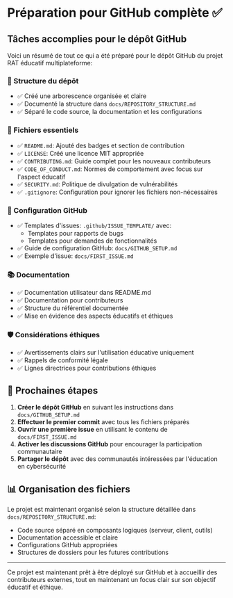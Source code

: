 # Préparation pour GitHub complète ✅

## Tâches accomplies pour le dépôt GitHub

Voici un résumé de tout ce qui a été préparé pour le dépôt GitHub du projet RAT éducatif multiplateforme:

### 📁 Structure du dépôt

- ✅ Créé une arborescence organisée et claire
- ✅ Documenté la structure dans `docs/REPOSITORY_STRUCTURE.md`
- ✅ Séparé le code source, la documentation et les configurations

### 📄 Fichiers essentiels

- ✅ `README.md`: Ajouté des badges et section de contribution
- ✅ `LICENSE`: Créé une licence MIT appropriée
- ✅ `CONTRIBUTING.md`: Guide complet pour les nouveaux contributeurs
- ✅ `CODE_OF_CONDUCT.md`: Normes de comportement avec focus sur l'aspect éducatif
- ✅ `SECURITY.md`: Politique de divulgation de vulnérabilités
- ✅ `.gitignore`: Configuration pour ignorer les fichiers non-nécessaires

### 🔧 Configuration GitHub

- ✅ Templates d'issues: `.github/ISSUE_TEMPLATE/` avec:
  - Templates pour rapports de bugs
  - Templates pour demandes de fonctionnalités
- ✅ Guide de configuration GitHub: `docs/GITHUB_SETUP.md`
- ✅ Exemple d'issue: `docs/FIRST_ISSUE.md`

### 📚 Documentation

- ✅ Documentation utilisateur dans README.md
- ✅ Documentation pour contributeurs
- ✅ Structure du référentiel documentée
- ✅ Mise en évidence des aspects éducatifs et éthiques

### 🛡️ Considérations éthiques

- ✅ Avertissements clairs sur l'utilisation éducative uniquement
- ✅ Rappels de conformité légale
- ✅ Lignes directrices pour contributions éthiques

## 🚀 Prochaines étapes

1. **Créer le dépôt GitHub** en suivant les instructions dans `docs/GITHUB_SETUP.md`
2. **Effectuer le premier commit** avec tous les fichiers préparés
3. **Ouvrir une première issue** en utilisant le contenu de `docs/FIRST_ISSUE.md`
4. **Activer les discussions GitHub** pour encourager la participation communautaire
5. **Partager le dépôt** avec des communautés intéressées par l'éducation en cybersécurité

## 📊 Organisation des fichiers

Le projet est maintenant organisé selon la structure détaillée dans `docs/REPOSITORY_STRUCTURE.md`:

- Code source séparé en composants logiques (serveur, client, outils)
- Documentation accessible et claire
- Configurations GitHub appropriées
- Structures de dossiers pour les futures contributions

---

Ce projet est maintenant prêt à être déployé sur GitHub et à accueillir des contributeurs externes, tout en maintenant un focus clair sur son objectif éducatif et éthique. 